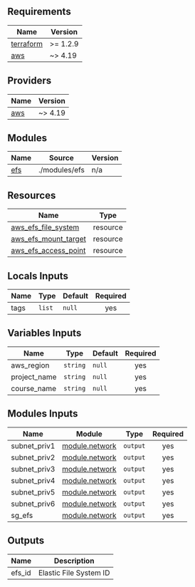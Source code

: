 ## Requirements

| Name | Version |
|------|---------|
| <a name="requirement_terraform"></a> [terraform](#requirement\_terraform) | >= 1.2.9 |
| <a name="requirement_aws"></a> [aws](#requirement\_aws) | ~> 4.19 |

## Providers

| Name | Version |
|------|---------|
| <a name="provider_aws"></a> [aws](#provider\_aws) | ~> 4.19 |

## Modules

| Name | Source | Version |
|------|--------|---------|
| <a name="module_efs"></a> [efs](#module\efs) | ./modules/efs | n/a |

## Resources

| Name | Type |
|------|------|
| [aws_efs_file_system](https://registry.terraform.io/providers/hashicorp/aws/latest/docs/resources/efs_file_system) | resource |
| [aws_efs_mount_target](https://registry.terraform.io/providers/hashicorp/aws/latest/docs/resources/efs_mount_target) | resource |
| [aws_efs_access_point](https://registry.terraform.io/providers/hashicorp/aws/latest/docs/resources/efs_access_point) | resource |

## Locals Inputs

| Name | Type | Default | Required |
|------|------|---------|:--------:|
| <a name="tags"></a> tags | `list` | `null` | yes |

## Variables Inputs

| Name | Type | Default | Required |
|------|------|---------|:--------:|
| <a name="aws_region"></a> aws_region | `string` | `null` | yes |
| <a name="project_name"></a> project_name | `string` | `null` | yes |
| <a name="course_name"></a> course_name | `string` | `null` | yes |

## Modules Inputs

| Name | Module | Type | Required |
|------|------|---------|:--------:|
| <a name="subnet_priv1"></a> subnet_priv1 | [module.network](../network/output.tf) | `output` | yes |
| <a name="subnet_priv2"></a> subnet_priv2 | [module.network](../network/output.tf) | `output` | yes |
| <a name="subnet_priv3"></a> subnet_priv3 | [module.network](../network/output.tf) | `output` | yes |
| <a name="subnet_priv4"></a> subnet_priv4 | [module.network](../network/output.tf) | `output` | yes |
| <a name="subnet_priv5"></a> subnet_priv5 | [module.network](../network/output.tf)| `output` | yes |
| <a name="subnet_priv6"></a> subnet_priv6 | [module.network](../network/output.tf) | `output` | yes |
| <a name="sg_efs"></a> sg_efs | [module.network](../network/output.tf) | `output` | yes |

## Outputs

| Name | Description | 
|------|-------------|
| <a name="efs_id"></a> efs_id | Elastic File System ID | 
